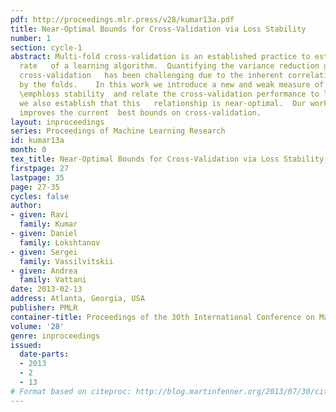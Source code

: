 ```yaml
---
pdf: http://proceedings.mlr.press/v28/kumar13a.pdf
title: Near-Optimal Bounds for Cross-Validation via Loss Stability
number: 1
section: cycle-1
abstract: Multi-fold cross-validation is an established practice to estimate the error
  rate   of a learning algorithm.  Quantifying the variance reduction gains due to
  cross-validation   has been challenging due to the inherent correlations introduced
  by the folds.    In this work we introduce a new and weak measure of stability called
  \emphloss stability  and relate the cross-validation performance to loss stability;
  we also establish that this   relationship is near-optimal.  Our work thus quantitatively
  improves the current  best bounds on cross-validation.
layout: inproceedings
series: Proceedings of Machine Learning Research
id: kumar13a
month: 0
tex_title: Near-Optimal Bounds for Cross-Validation via Loss Stability
firstpage: 27
lastpage: 35
page: 27-35
cycles: false
author:
- given: Ravi
  family: Kumar
- given: Daniel
  family: Lokshtanov
- given: Sergei
  family: Vassilvitskii
- given: Andrea
  family: Vattani
date: 2013-02-13
address: Atlanta, Georgia, USA
publisher: PMLR
container-title: Proceedings of the 30th International Conference on Machine Learning
volume: '28'
genre: inproceedings
issued:
  date-parts:
  - 2013
  - 2
  - 13
# Format based on citeproc: http://blog.martinfenner.org/2013/07/30/citeproc-yaml-for-bibliographies/
---
```

